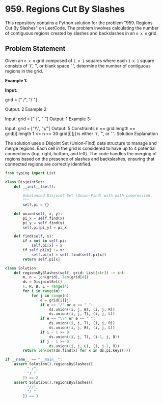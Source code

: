 # 959. Regions Cut By Slashes

This repository contains a Python solution for the problem "959. Regions Cut By Slashes" on LeetCode. The problem involves calculating the number of contiguous regions created by slashes and backslashes in an `n x n` grid.

## Problem Statement

Given an `n x n` grid composed of `1 x 1` squares where each `1 x 1` square consists of '/', '\', or blank space ' ', determine the number of contiguous regions in the grid.

**Example 1:**

**Input:**

grid = [" /", "/ "]


Output:
2
Example 2:

Input:
grid = [" /", "  "]
Output:
1
Example 3:

Input:
grid = ["/\\", "\\/"]
Output:
5
Constraints
n == grid.length == grid[i].length
1 <= n <= 30
grid[i][j] is either '/', '\', or ' '.
Solution Explanation

The solution uses a Disjoint Set (Union-Find) data structure to manage and merge regions. Each cell in the grid is considered to have up to 4 potential connections (top, right, bottom, and left). The code handles the merging of regions based on the presence of slashes and backslashes, ensuring that connected regions are correctly identified.

```python
from typing import List

class DisjointSet:
    def __init__(self):
        """
        Unbalanced Disjoint Set (Union-Find) with path compression.
        """
        self.pi = {}

    def union(self, x, y):
        pi_x = self.find(x)
        pi_y = self.find(y)
        self.pi[pi_y] = pi_x

    def find(self, x):
        if x not in self.pi:
            self.pi[x] = x
        if self.pi[x] != x:
            self.pi[x] = self.find(self.pi[x])
        return self.pi[x]

class Solution:
    def regionsBySlashes(self, grid: List[str]) -> int:
        m, n = len(grid), len(grid[0])
        ds = DisjointSet()
        T, R, B, L = range(4)  
        for i in range(m):
            for j in range(n):
                e = grid[i][j]
                if e == "/" or e == " ":
                    ds.union((i, j, B), (i, j, R))
                    ds.union((i, j, T), (i, j, L))
                if e == "\\" or e == " ":
                    ds.union((i, j, T), (i, j, R))
                    ds.union((i, j, B), (i, j, L))
                if i - 1 >= 0:
                    ds.union((i, j, T), (i-1, j, B))
                if j - 1 >= 0:
                    ds.union((i, j, L), (i, j-1, R))
        return len(set(ds.find(x) for x in ds.pi.keys()))

if __name__ == "__main__":
    assert Solution().regionsBySlashes([
          " /",
          "/ "
        ]) == 2
    assert Solution().regionsBySlashes([
          "//",
          "/ "
        ]) == 3
```
